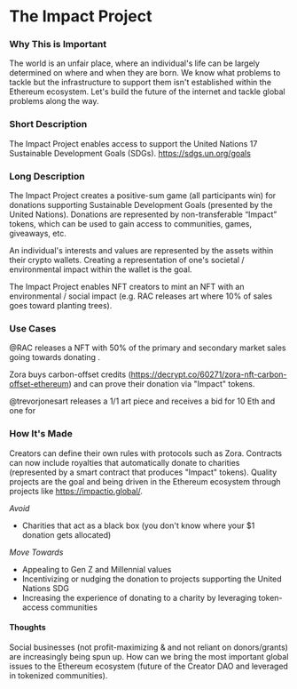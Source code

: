 # The Impact Project 

### Why This is Important

The world is an unfair place, where an individual's life can be largely determined on where and when they are born. We know what problems to tackle but the infrastructure to support them isn't established within the Ethereum ecosystem. Let's build the future of the internet and tackle global problems along the way. 

### Short Description

The Impact Project enables access to support the United Nations 17 Sustainable Development Goals (SDGs). https://sdgs.un.org/goals

### Long  Description

The Impact Project creates a positive-sum game (all participants win) for donations supporting Sustainable Development Goals (presented by the United Nations). Donations are represented by non-transferable “Impact” tokens, which can be used to gain access to communities, games, giveaways, etc.

An individual's interests and values are represented by the assets within their crypto wallets. Creating a representation of one's societal / environmental impact within the wallet is the goal. 

The Impact Project enables NFT creators to mint an NFT with an environmental / social impact (e.g. RAC releases art where 10% of sales goes toward planting trees).

### Use Cases 

@RAC releases a NFT with 50% of the primary and secondary market sales going towards donating .

Zora buys carbon-offset credits (https://decrypt.co/60271/zora-nft-carbon-offset-ethereum) and can prove their donation via "Impact" tokens. 

@trevorjonesart releases a 1/1 art piece and receives a bid for 10 Eth and one for 

### How It's Made

Creators can define their own rules with protocols such as Zora. Contracts can now include royalties that automatically donate to charities (represented by a smart contract that produces "Impact" tokens). Quality projects are the goal and being driven in the Ethereum ecosystem through projects like https://impactio.global/. 

*Avoid*
  - Charities that act as a black box (you don't know where your $1 donation gets allocated)

*Move Towards* 
  - Appealing to Gen Z and Millennial values
  - Incentivizing or nudging the donation to projects supporting the United Nations SDG
  - Increasing the experience of donating to a charity by leveraging token-access communities 

#### Thoughts

Social businesses (not profit-maximizing & and not reliant on donors/grants) are increasingly being spun up. How can we bring the most important global issues to the Ethereum ecosystem (future of the Creator DAO and leveraged in tokenized communities).
